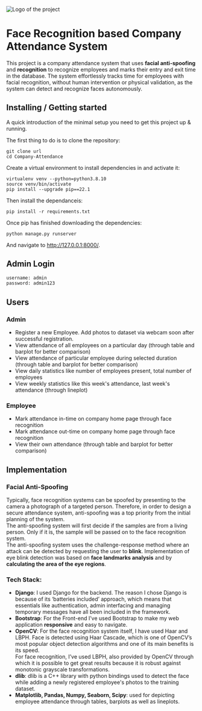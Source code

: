![Logo of the project](https://raw.githubusercontent.com/jehna/readme-best-practices/master/sample-logo.png)

# Face Recognition based Company Attendance System
<!-- > Additional information or tagline
 -->
This project is a company attendance system that uses <b>facial anti-spoofing</b> and <b>recognition</b> to recognize employees and marks their entry and exit time in the database. The system effortlessly tracks time for employees with facial recognition, without human intervention or physical validation, as the system can detect and recognize faces autonomously.

## Installing / Getting started

A quick introduction of the minimal setup you need to get this project up & running.

The first thing to do is to clone the repository:
```shell
git clone url
cd Company-Attendance 
```
Create a virtual environment to install dependencies in and activate it:
```shell
virtualenv venv --python=python3.8.10 
source venv/bin/activate 
pip install --upgrade pip==22.1 
```
Then install the dependanceis:
```shell
pip install -r requirements.txt 
```
Once pip has finished downloading the dependencies:
```shell
python manage.py runserver
```
And navigate to http://127.0.0.1:8000/.

## Admin Login
```bash
username: admin
password: admin123
```


## Users

### Admin
* Register a new Employee. Add photos to dataset via webcam soon after successful registration.
* View attendance of all employees on a particular day (through table and barplot for better comparison)
* View attendance of particular employee during selected duration (through table and barplot for better comparison)
* View daily statistics like number of employees present, total number of employees
* View weekly statistics like this week's attendance, last week's attendance (through lineplot)

### Employee
* Mark attendance in-time on company home page through face recognition
* Mark attendance out-time on company home page through face recognition
* View their own attendance (through table and barplot for better comparison)


## Implementation

### Facial Anti-Spoofing
Typically, face recognition systems can be spoofed by presenting to the camera a photograph of a targeted person. Therefore, in order to design a secure attendance system, anti-spoofing was a top priority from the initial planning of the system.  
The anti-spoofing system will first decide if the samples are from a living person. Only if it is, the sample will be passed on to the face recognition system.  
The anti-spoofing system uses the challenge-response method where an attack can be detected by requesting the user to <b>blink</b>. Implementation of eye blink detection was based on <b>face landmarks analysis</b> and by <b>calculating the area of the eye regions</b>.

### Tech Stack:
* <b>Django</b>: I used Django for the backend. The reason I chose Django is because of its ‘batteries included’ approach, which means that essentials like authentication, admin interfacing and managing temporary messages have all been included in the framework.
* <b>Bootstrap</b>: For the Front-end I’ve used Bootstrap to make my web application <b>responsive</b> and easy to navigate. 
* <b>OpenCV</b>: For the face recognition system itself, I have used Haar and LBPH. Face is detected using Haar Cascade, which is one of OpenCV’s most popular object detection algorithms and one of its main benefits is its speed.  
For face recognition, I’ve used LBPH, also provided by OpenCV through which it is possible to get great results because it is robust against monotonic grayscale transformations. 
* <b>dlib</b>: dlib is a C++ library with python bindings used to detect the face while adding a newly registered employee's photos to the training dataset. 
* <b>Matplotlib, Pandas, Numpy, Seaborn, Scipy</b>:  used for depicting employee attendance through tables, barplots as well as lineplots.

